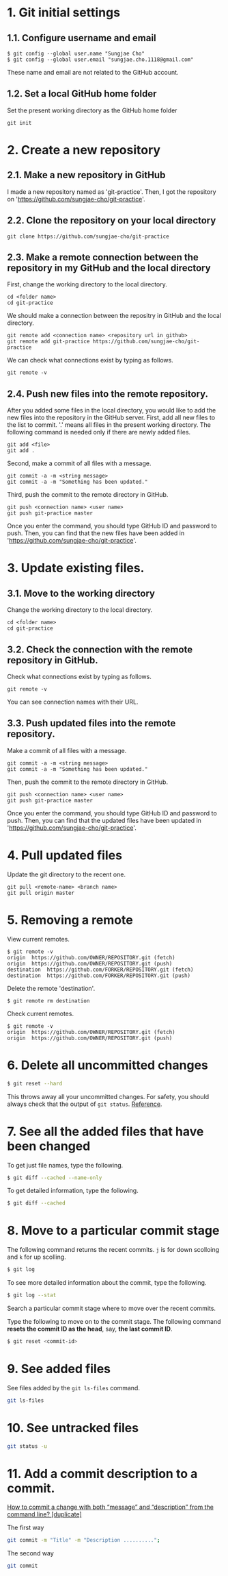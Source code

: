 # 1. Git initial settings

## 1.1. Configure username and email
```
$ git config --global user.name "Sungjae Cho"
$ git config --global user.email "sungjae.cho.1118@gmail.com"
```
These name and email are not related to the GitHub account.

## 1.2. Set a local GitHub home folder
Set the present working directory as the GitHub home folder 
```
git init
```
# 2. Create a new repository

## 2.1. Make a new repository in GitHub
I made a new repository named as 'git-practice'. Then, I got the repository on 'https://github.com/sungjae-cho/git-practice'.  

## 2.2. Clone the repository on your local directory
```
git clone https://github.com/sungjae-cho/git-practice
```

## 2.3. Make a remote connection between the repository in my GitHub and the local directory
First, change the working directory to the local directory.
```
cd <folder name>
cd git-practice
```
We should make a connection between the repositry in GitHub and the local directory.
```
git remote add <connection name> <repository url in github>
git remote add git-practice https://github.com/sungjae-cho/git-practice
```
We can check what connections exist by typing as follows.
```
git remote -v
```

## 2.4. Push new files into the remote repository.
After you added some files in the local directory, you would like to add the new files into the repository in the GitHub server. 
First, add all new files to the list to commit. '.' means all files in the present working directory. The following command is needed only if there are newly added files.
```
git add <file>
git add .
```
Second, make a commit of all files with a message.
```
git commit -a -m <string message>
git commit -a -m "Something has been updated."
```
Third, push the commit to the remote directory in GitHub.
```
git push <connection name> <user name>
git push git-practice master
```
Once you enter the command, you should type GitHub ID and password to push. Then, you can find that the new files have been added in 'https://github.com/sungjae-cho/git-practice'.

# 3. Update existing files.

## 3.1. Move to the working directory
Change the working directory to the local directory.
```
cd <folder name>
cd git-practice
```

## 3.2. Check the connection with the remote repository in GitHub.
Check what connections exist by typing as follows.
```
git remote -v
```
You can see connection names with their URL.

## 3.3. Push updated files into the remote repository.
Make a commit of all files with a message.
```
git commit -a -m <string message>
git commit -a -m "Something has been updated."
```
Then, push the commit to the remote directory in GitHub.
```
git push <connection name> <user name>
git push git-practice master
```
Once you enter the command, you should type GitHub ID and password to push. Then, you can find that the updated files have been updated in 'https://github.com/sungjae-cho/git-practice'.

# 4. Pull updated files
Update the git directory to the recent one.
```
git pull <remote-name> <branch name>
git pull origin master
```


# 5. Removing a remote
View current remotes.
```
$ git remote -v
origin  https://github.com/OWNER/REPOSITORY.git (fetch)
origin  https://github.com/OWNER/REPOSITORY.git (push)
destination  https://github.com/FORKER/REPOSITORY.git (fetch)
destination  https://github.com/FORKER/REPOSITORY.git (push)
```
Delete the remote 'destination'.
```
$ git remote rm destination
```
Check current remotes.
```
$ git remote -v
origin  https://github.com/OWNER/REPOSITORY.git (fetch)
origin  https://github.com/OWNER/REPOSITORY.git (push)
```

# 6. Delete all uncommitted changes
```bash
$ git reset --hard
```
This throws away all your uncommitted changes. For safety, you should always check that the output of `git status`. [Reference](https://stackoverflow.com/questions/9529078/how-do-i-use-git-reset-hard-head-to-revert-to-a-previous-commit).

# 7. See all the added files that have been changed 

To get just file names, type the following.
```bash
$ git diff --cached --name-only
```

To get detailed information, type the following.
```bash
$ git diff --cached
```

# 8. Move to a particular commit stage

The following command returns the recent commits. `j` is for down scolloing and `k` for up scolling.
```bash
$ git log
```
To see more detailed information about the commit, type the following.
```bash
$ git log --stat
```
Search a particular commit stage where to move over the recent commits.

Type the following to move on to the commit stage. The following command **resets the commit ID as the head**, say, **the last commit ID**.
```bash
$ git reset <commit-id>
```

# 9. See added files 

See files added by the `git ls-files` command.

```bash
git ls-files
```

# 10. See untracked files

```bash
git status -u
```

# 11. Add a commit description to a commit.

[How to commit a change with both “message” and “description” from the command line? [duplicate]](https://stackoverflow.com/questions/16122234/how-to-commit-a-change-with-both-message-and-description-from-the-command-li)

The first way
```bash
git commit -m "Title" -m "Description ..........";
```

The second way
```bash
git commit
```
